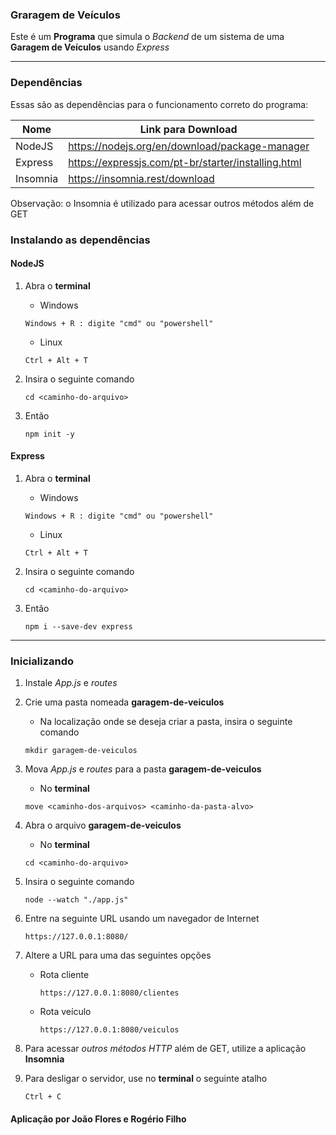 
### Graragem de Veículos
Este é um **Programa** que simula o *Backend* de um sistema de uma **Garagem de Veículos** usando *Express*

---

### Dependências
Essas são as dependências para o funcionamento correto do programa:

| Nome       | Link para Download                                  |
|------------|-----------------------------------------------------|
| NodeJS     | https://nodejs.org/en/download/package-manager      |
| Express    | https://expressjs.com/pt-br/starter/installing.html |
| Insomnia   | https://insomnia.rest/download                      |

Observação: o Insomnia é utilizado para acessar outros métodos além de GET

### Instalando as dependências

#### NodeJS
   1. Abra o **terminal**
   
      - Windows
      ```
      Windows + R : digite "cmd" ou "powershell"
      ```
   
      - Linux
      ```
      Ctrl + Alt + T
      ```
   
   2. Insira o seguinte comando

      ```
      cd <caminho-do-arquivo>
      ```

   3. Então
      ```
      npm init -y
      ```

#### Express

   1. Abra o **terminal**
   
      - Windows
      ```
      Windows + R : digite "cmd" ou "powershell"
      ```
   
      - Linux
      ```
      Ctrl + Alt + T
      ```
   
   2. Insira o seguinte comando

      ```
      cd <caminho-do-arquivo>
      ```

   3. Então
      ```
      npm i --save-dev express
      ```

---

### Inicializando
   1. Instale *App.js* e *routes*

   2. Crie uma pasta nomeada **garagem-de-veiculos**
      - Na localização onde se deseja criar a pasta, insira o seguinte comando
      ```
      mkdir garagem-de-veiculos
      ```

   3. Mova *App.js* e *routes* para a pasta **garagem-de-veiculos**
      - No **terminal**
      ```
      move <caminho-dos-arquivos> <caminho-da-pasta-alvo>
      ```

   4. Abra o arquivo **garagem-de-veiculos**
      - No **terminal**
      ```
      cd <caminho-do-arquivo>
      ```
   
   5. Insira o seguinte comando
      ```
      node --watch "./app.js"
      ```

   6. Entre na seguinte URL usando um navegador de Internet
      ```
      https://127.0.0.1:8080/
      ```

   7. Altere a URL para uma das seguintes opções
      - Rota cliente
         ```
         https://127.0.0.1:8080/clientes
         ```

      - Rota veículo
         ```
         https://127.0.0.1:8080/veiculos
         ```

   8. Para acessar *outros métodos HTTP* além de GET, utilize a aplicação **Insomnia**

   9. Para desligar o servidor, use no **terminal** o seguinte atalho
      ```
      Ctrl + C
      ```

   #### Aplicação por João Flores e Rogério Filho
   

⠀
